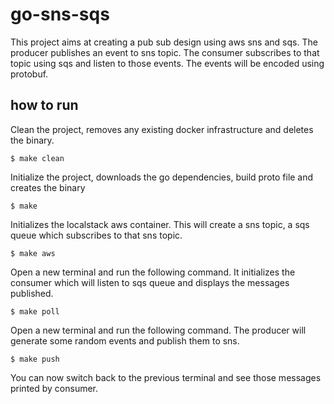 # go-sns-sqs

This project aims at creating a pub sub design using aws sns and sqs. The producer publishes an event to sns topic. The 
consumer subscribes to that topic using sqs and listen to those events. The events will be encoded using protobuf.

## how to run

Clean the project, removes any existing docker infrastructure and deletes the binary.
```shell
$ make clean
```

Initialize the project, downloads the go dependencies, build proto file and creates the binary
```shell
$ make
```

Initializes the localstack aws container. This will create a sns topic, a sqs queue which subscribes to that sns topic.
```shell
$ make aws
```

Open a new terminal and run the following command. It initializes the consumer which will listen to sqs queue and displays the messages published.
```shell
$ make poll
```

Open a new terminal and run the following command. The producer will generate some random events and publish them to sns.
```shell
$ make push
```

You can now switch back to the previous terminal and see those messages printed by consumer.
